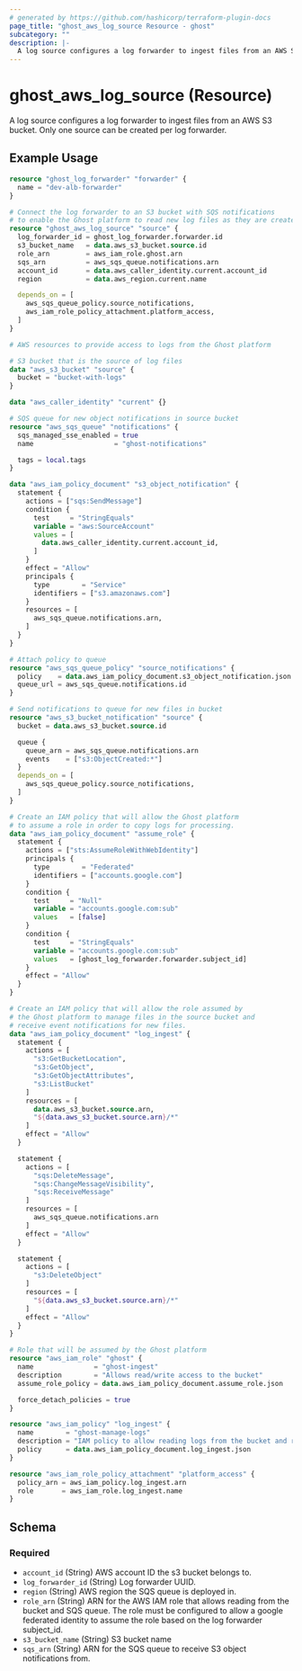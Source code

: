 ```yaml
---
# generated by https://github.com/hashicorp/terraform-plugin-docs
page_title: "ghost_aws_log_source Resource - ghost"
subcategory: ""
description: |-
  A log source configures a log forwarder to ingest files from an AWS S3 bucket. Only one source can be created per log forwarder.
---
```


# ghost_aws_log_source (Resource)

A log source configures a log forwarder to ingest files from an AWS S3 bucket. Only one source can be created per log forwarder.

## Example Usage

```terraform
resource "ghost_log_forwarder" "forwarder" {
  name = "dev-alb-forwarder"
}

# Connect the log forwarder to an S3 bucket with SQS notifications
# to enable the Ghost platform to read new log files as they are created
resource "ghost_aws_log_source" "source" {
  log_forwarder_id = ghost_log_forwarder.forwarder.id
  s3_bucket_name   = data.aws_s3_bucket.source.id
  role_arn         = aws_iam_role.ghost.arn
  sqs_arn          = aws_sqs_queue.notifications.arn
  account_id       = data.aws_caller_identity.current.account_id
  region           = data.aws_region.current.name

  depends_on = [
    aws_sqs_queue_policy.source_notifications,
    aws_iam_role_policy_attachment.platform_access,
  ]
}

# AWS resources to provide access to logs from the Ghost platform

# S3 bucket that is the source of log files
data "aws_s3_bucket" "source" {
  bucket = "bucket-with-logs"
}

data "aws_caller_identity" "current" {}

# SQS queue for new object notifications in source bucket
resource "aws_sqs_queue" "notifications" {
  sqs_managed_sse_enabled = true
  name                    = "ghost-notifications"

  tags = local.tags
}

data "aws_iam_policy_document" "s3_object_notification" {
  statement {
    actions = ["sqs:SendMessage"]
    condition {
      test     = "StringEquals"
      variable = "aws:SourceAccount"
      values = [
        data.aws_caller_identity.current.account_id,
      ]
    }
    effect = "Allow"
    principals {
      type        = "Service"
      identifiers = ["s3.amazonaws.com"]
    }
    resources = [
      aws_sqs_queue.notifications.arn,
    ]
  }
}

# Attach policy to queue
resource "aws_sqs_queue_policy" "source_notifications" {
  policy    = data.aws_iam_policy_document.s3_object_notification.json
  queue_url = aws_sqs_queue.notifications.id
}

# Send notifications to queue for new files in bucket
resource "aws_s3_bucket_notification" "source" {
  bucket = data.aws_s3_bucket.source.id

  queue {
    queue_arn = aws_sqs_queue.notifications.arn
    events    = ["s3:ObjectCreated:*"]
  }
  depends_on = [
    aws_sqs_queue_policy.source_notifications,
  ]
}

# Create an IAM policy that will allow the Ghost platform
# to assume a role in order to copy logs for processing.
data "aws_iam_policy_document" "assume_role" {
  statement {
    actions = ["sts:AssumeRoleWithWebIdentity"]
    principals {
      type        = "Federated"
      identifiers = ["accounts.google.com"]
    }
    condition {
      test     = "Null"
      variable = "accounts.google.com:sub"
      values   = [false]
    }
    condition {
      test     = "StringEquals"
      variable = "accounts.google.com:sub"
      values   = [ghost_log_forwarder.forwarder.subject_id]
    }
    effect = "Allow"
  }
}

# Create an IAM policy that will allow the role assumed by
# the Ghost platform to manage files in the source bucket and
# receive event notifications for new files.
data "aws_iam_policy_document" "log_ingest" {
  statement {
    actions = [
      "s3:GetBucketLocation",
      "s3:GetObject",
      "s3:GetObjectAttributes",
      "s3:ListBucket"
    ]
    resources = [
      data.aws_s3_bucket.source.arn,
      "${data.aws_s3_bucket.source.arn}/*"
    ]
    effect = "Allow"
  }

  statement {
    actions = [
      "sqs:DeleteMessage",
      "sqs:ChangeMessageVisibility",
      "sqs:ReceiveMessage"
    ]
    resources = [
      aws_sqs_queue.notifications.arn
    ]
    effect = "Allow"
  }

  statement {
    actions = [
      "s3:DeleteObject"
    ]
    resources = [
      "${data.aws_s3_bucket.source.arn}/*"
    ]
    effect = "Allow"
  }
}

# Role that will be assumed by the Ghost platform
resource "aws_iam_role" "ghost" {
  name               = "ghost-ingest"
  description        = "Allows read/write access to the bucket"
  assume_role_policy = data.aws_iam_policy_document.assume_role.json

  force_detach_policies = true
}

resource "aws_iam_policy" "log_ingest" {
  name        = "ghost-manage-logs"
  description = "IAM policy to allow reading logs from the bucket and receiving notifications from the SQS queue"
  policy      = data.aws_iam_policy_document.log_ingest.json
}

resource "aws_iam_role_policy_attachment" "platform_access" {
  policy_arn = aws_iam_policy.log_ingest.arn
  role       = aws_iam_role.log_ingest.name
}
```

<!-- schema generated by tfplugindocs -->
## Schema

### Required

- `account_id` (String) AWS account ID the s3 bucket belongs to.
- `log_forwarder_id` (String) Log forwarder UUID.
- `region` (String) AWS region the SQS queue is deployed in.
- `role_arn` (String) ARN for the AWS IAM role that allows reading from the bucket and SQS queue. The role must be configured to allow a google federated identity to assume the role based on the log forwarder subject_id.
- `s3_bucket_name` (String) S3 bucket name
- `sqs_arn` (String) ARN for the SQS queue to receive S3 object notifications from.
